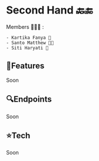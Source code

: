 # Second Hand 🔙🔚

Members 👨‍👧‍👧 :

```
- Kartika Fanya 👩
- Santo Matthew 👨‍🦱
- Siti Haryati 👩

```

## 🚀Features

Soon

## 🔍Endpoints

Soon

## ⭐Tech

Soon
